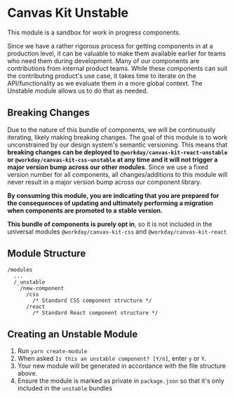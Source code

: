 # Canvas Kit Unstable

This module is a sandbox for work in progress components.

Since we have a rather rigorous process for getting components in at a production level, it can be
valuable to make them available earlier for teams who need them during development. Many of our
components are contributions from internal product teams. While these components can suit the
contributing product's use case, it takes time to iterate on the API/functionality as we evaluate
them in a more global context. The Unstable module allows us to do that as needed.

## Breaking Changes

Due to the nature of this bundle of components, we will be continuously iterating, likely making
breaking changes. The goal of this module is to work unconstrained by our design system's semantic
versioning. This means that **breaking changes can be deployed to
`@workday/canvas-kit-react-unstable` or `@workday/canvas-kit-css-unstable` at any time and it will
not trigger a major version bump across our other modules**. Since we use a fixed version number for
all components, all changes/additions to this module will never result in a major version bump across
our component library.

**By consuming this module, you are indicating that you are prepared for the consequences of
updating and ultimately performing a migration when components are promoted to a stable version.**

**This bundle of components is purely opt in**, so it is not included in the universal modules
`@workday/canvas-kit-css` and `@workday/canvas-kit-react`

## Module Structure

```
/modules
  ...
  /_unstable
    /new-component
      /css
        /* Standard CSS component structure */
      /react
        /* Standard React component structure */
```

## Creating an Unstable Module

1. Run `yarn create-module`
2. When asked `Is this an unstable component? [Y/n]`, enter `y` or `Y`.
3. Your new module will be generated in accordance with the file structure above.
4. Ensure the module is marked as private in `package.json` so that it's only included in the
   `unstable` bundles
